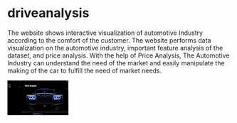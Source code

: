 # driveanalysis
The website shows interactive visualization of automotive Industry according to the comfort of the customer. The website performs data visualization on the automotive industry, important feature analysis of the dataset, and price analysis. With the help of Price Analysis, The Automotive Industry can understand the need of the market and easily manipulate the making of the car to fulfill the need of market needs.

![Gif](img12.gif)
